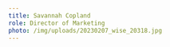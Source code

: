 ```yaml
---
title: Savannah Copland
role: Director of Marketing
photo: /img/uploads/20230207_wise_20318.jpg
---
```

